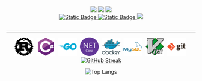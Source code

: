 <div id="header" align="center">
   <img src="stream.gif" width="250"/>
   <img src="stream.gif" width="250"/>
   <img src="stream.gif" width="250"/>
 </div>
 
 <div id="badges" align="center">
 	<a href="https://t.me/Examintes">
 		<img alt="Static Badge" src="https://img.shields.io/badge/telegram-white?style=for-the-badge&logo=Telegram&logoColor=blue"/>
 	</a>
 	<a href="mailto:egor.mishchuk17@gmail.com">
 		<img alt="Static Badge" src="https://img.shields.io/badge/gmail-red?style=for-the-badge&logo=gmail&logoColor=white"/>
 	</a>
 	<a href="https://discordapp.com/users/429303337742106624/">
 		<img src="https://img.shields.io/badge/Discord-7289DA?style=for-the-badge&logo=discord&logoColor=white"/>
 	</a>
 </div>
 
 <div id="badges" align="center">
 	<img src="https://komarev.com/ghpvc/?username=grhead&style=for-the-badge&color=lightgrey" alt=""/>
 </div>
 
 ---
 
 <div align="center">
 	<img src="https://github.com/devicons/devicon/blob/master/icons/rust/rust-original.svg" title="Rust" alt="Rust" width="50" height="50"/>&nbsp;
 	<img src="https://github.com/devicons/devicon/blob/master/icons/csharp/csharp-original.svg" title="Csharp" alt="Csharp" width="50" height="50"/>&nbsp;
 	<img src="https://github.com/devicons/devicon/blob/master/icons/go/go-original-wordmark.svg" title="Golang" alt="Golang" width="50" height="50"/>&nbsp;
 	<img src="https://github.com/devicons/devicon/blob/master/icons/dotnetcore/dotnetcore-original.svg" title="Dotnetcore" alt="Dotnetcore" width="50" height="50"/>&nbsp;
 	<img src="https://github.com/devicons/devicon/blob/master/icons/docker/docker-original-wordmark.svg" alt="Docker" width="50" height="50"/>&nbsp;
 	<img src="https://github.com/devicons/devicon/blob/master/icons/mysql/mysql-original-wordmark.svg" alt="Mysql" width="50" height="50"/>&nbsp;
 	<img src="https://github.com/devicons/devicon/blob/master/icons/vim/vim-original.svg" title="Vim" alt="Vim" width="50" height="50"/>&nbsp;
 	<img src="https://github.com/devicons/devicon/blob/master/icons/git/git-original-wordmark.svg" alt="Git" width="50" height="50"/>&nbsp;
 </div>
 
 <div align="center">
	<a href="https://git.io/streak-stats"><img src="https://streak-stats.demolab.com?user=GRHead&theme=nord&hide_border=true&date_format=j%20M%5B%20Y%5D" alt="GitHub Streak" /></a>
 </div>
 
 <div align="center">
    
 ![Top Langs](https://github-readme-stats.vercel.app/api/top-langs/?username=grhead&size_weight=0.5&count_weight=0.5&layout=compact&theme=nord)
 </div>
